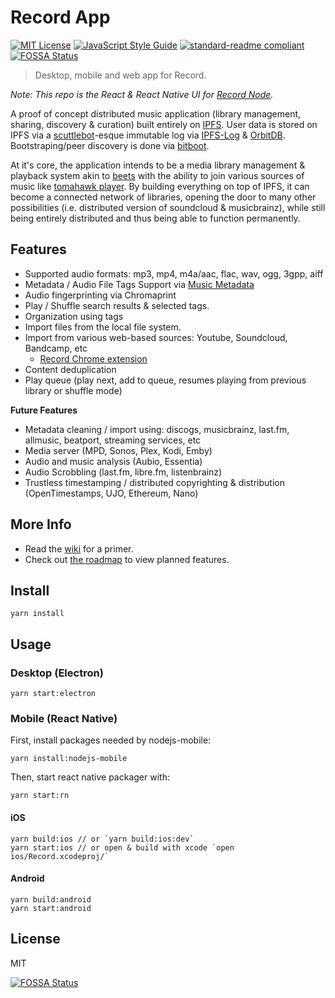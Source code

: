 # Record App

[![MIT License](http://img.shields.io/badge/license-MIT-blue.svg?style=flat)](LICENSE) [![JavaScript Style Guide](https://img.shields.io/badge/code_style-standard-brightgreen.svg)](https://standardjs.com) [![standard-readme compliant](https://img.shields.io/badge/readme%20style-standard-brightgreen.svg?style=flat)](https://github.com/RichardLitt/standard-readme)
[![FOSSA Status](https://app.fossa.io/api/projects/git%2Bgithub.com%2Fmistakia%2Frecord-app.svg?type=shield)](https://app.fossa.io/projects/git%2Bgithub.com%2Fmistakia%2Frecord-app?ref=badge_shield)

> Desktop, mobile and web app for Record.

*Note: This repo is the React & React Native UI for [Record Node](https://github.com/mistakia/record-node).*

A proof of concept distributed music application (library management, sharing, discovery & curation) built entirely on [IPFS](https://github.com/ipfs/js-ipfs). User data is stored on IPFS via a [scuttlebot](http://scuttlebot.io/)-esque immutable log via [IPFS-Log](https://github.com/orbitdb/ipfs-log) & [OrbitDB](https://github.com/orbitdb/orbit-db). Bootstraping/peer discovery is done via [bitboot](https://github.com/tintfoundation/bitboot).

At it's core, the application intends to be a media library management & playback system akin to [beets](https://github.com/beetbox/beets) with the ability to join various sources of music like [tomahawk player](https://github.com/tomahawk-player/tomahawk). By building everything on top of IPFS, it can become a connected network of libraries, opening the door to many other possibilities (i.e. distributed version of soundcloud & musicbrainz), while still being entirely distributed and thus being able to function permanently.

## Features
- Supported audio formats: mp3, mp4, m4a/aac, flac, wav, ogg, 3gpp, aiff
- Metadata / Audio File Tags Support via [Music Metadata](https://github.com/Borewit/music-metadata)
- Audio fingerprinting via Chromaprint
- Play / Shuffle search results & selected tags.
- Organization using tags
- Import files from the local file system.
- Import from various web-based sources: Youtube, Soundcloud, Bandcamp, etc
  - [Record Chrome extension](https://github.com/mistakia/record-chrome-extension)
- Content deduplication
- Play queue (play next, add to queue, resumes playing from previous library or shuffle mode)

**Future Features**
- Metadata cleaning / import using: discogs, musicbrainz, last.fm, allmusic, beatport, streaming services, etc
- Media server (MPD, Sonos, Plex, Kodi, Emby)
- Audio and music analysis (Aubio, Essentia)
- Audio Scrobbling (last.fm, libre.fm, listenbrainz)
- Trustless timestamping / distributed copyrighting & distribution (OpenTimestamps, UJO, Ethereum, Nano)

## More Info
- Read the [wiki](https://github.com/mistakia/record-app/wiki) for a primer.
- Check out [the roadmap](https://github.com/mistakia/record-app/projects/1) to view planned features.

## Install
```
yarn install
```

## Usage
### Desktop (Electron)
```
yarn start:electron
```

### Mobile (React Native)
First, install packages needed by nodejs-mobile:
```
yarn install:nodejs-mobile
```

Then, start react native packager with:
```
yarn start:rn
```

#### iOS
```
yarn build:ios // or `yarn build:ios:dev`
yarn start:ios // or open & build with xcode `open ios/Record.xcodeproj/`
```

#### Android
```
yarn build:android
yarn start:android
```

## License
MIT


[![FOSSA Status](https://app.fossa.io/api/projects/git%2Bgithub.com%2Fmistakia%2Frecord-app.svg?type=large)](https://app.fossa.io/projects/git%2Bgithub.com%2Fmistakia%2Frecord-app?ref=badge_large)
